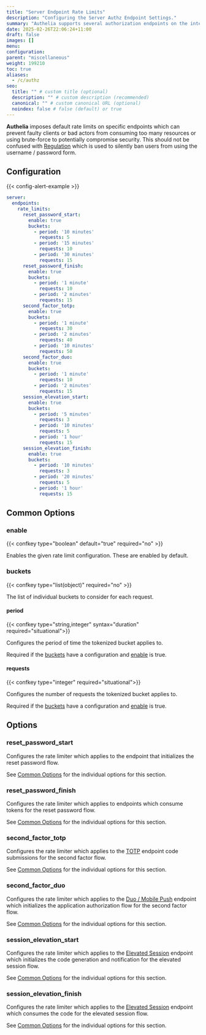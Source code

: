 ```yaml
---
title: "Server Endpoint Rate Limits"
description: "Configuring the Server Authz Endpoint Settings."
summary: "Authelia supports several authorization endpoints on the internal web server. This section describes how to configure and tune them."
date: 2025-02-26T22:06:24+11:00
draft: false
images: []
menu:
configuration:
parent: "miscellaneous"
weight: 199210
toc: true
aliases:
  - /c/authz
seo:
  title: "" # custom title (optional)
  description: "" # custom description (recommended)
  canonical: "" # custom canonical URL (optional)
  noindex: false # false (default) or true
---
```


__Authelia__  imposes default rate limits on specific endpoints which can prevent faulty clients or bad actors from
consuming too many resources or using brute-force to potentially compromise security. This should not be confused with
[Regulation](../security/regulation.md) which is used to silently ban users from using the username / password form.

## Configuration

{{< config-alert-example >}}

```yaml {title=configuration.yml}
server:
  endpoints:
    rate_limits:
      reset_password_start:
        enable: true
        buckets:
          - period: '10 minutes'
            requests: 5
          - period: '15 minutes'
            requests: 10
          - period: '30 minutes'
            requests: 15
      reset_password_finish:
        enable: true
        buckets:
          - period: '1 minute'
            requests: 10
          - period: '2 minutes'
            requests: 15
      second_factor_totp:
        enable: true
        buckets:
          - period: '1 minute'
            requests: 30
          - period: '2 minutes'
            requests: 40
          - period: '10 minutes'
            requests: 50
      second_factor_duo:
        enable: true
        buckets:
          - period: '1 minute'
            requests: 10
          - period: '2 minutes'
            requests: 15
      session_elevation_start:
        enable: true
        buckets:
          - period: '5 minutes'
            requests: 3
          - period: '10 minutes'
            requests: 5
          - period: '1 hour'
            requests: 15
      session_elevation_finish:
        enable: true
        buckets:
          - period: '10 minutes'
            requests: 3
          - period: '20 minutes'
            requests: 5
          - period: '1 hour'
            requests: 15
```

## Common Options

### enable

{{< confkey type="boolean" default="true" required="no" >}}

Enables the given rate limit configuration. These are enabled by default.

### buckets

{{< confkey type="list(object)" required="no" >}}

The list of individual buckets to consider for each request.

#### period

{{< confkey type="string,integer" syntax="duration" required="situational">}}

Configures the period of time the tokenized bucket applies to.

Required if the [buckets](#buckets) have a configuration and [enable](#enable) is true.

#### requests

{{< confkey type="integer" required="situational">}}

Configures the number of requests the tokenized bucket applies to.

Required if the [buckets](#buckets) have a configuration and [enable](#enable) is true.

## Options

### reset_password_start

Configures the rate limiter which applies to the endpoint that initializes the reset password flow.

See [Common Options](#common-options) for the individual options for this section.

### reset_password_finish

Configures the rate limiter which applies to endpoints which consume tokens for the reset password flow.

See [Common Options](#common-options) for the individual options for this section.

### second_factor_totp

Configures the rate limiter which applies to the [TOTP](../second-factor/time-based-one-time-password.md) endpoint code
submissions for the second factor flow.

See [Common Options](#common-options) for the individual options for this section.

### second_factor_duo

Configures the rate limiter which applies to the [Duo / Mobile Push](../second-factor/duo.md) endpoint which initializes
the application authorization flow for the second factor flow.

See [Common Options](#common-options) for the individual options for this section.

### session_elevation_start

Configures the rate limiter which applies to the [Elevated Session](../identity-validation/elevated-session.md) endpoint
which initializes the code generation and notification for the elevated session flow.

See [Common Options](#common-options) for the individual options for this section.

### session_elevation_finish

Configures the rate limiter which applies to the [Elevated Session](../identity-validation/elevated-session.md) endpoint
which consumes the code for the elevated session flow.

See [Common Options](#common-options) for the individual options for this section.
